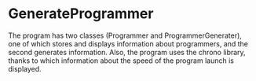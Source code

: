 # GenerateProgrammer
The program has two classes (Programmer and ProgrammerGenerater), one of which stores and displays information about programmers, and the second generates information. Also, the program uses the chrono library, thanks to which information about the speed of the program launch is displayed.
